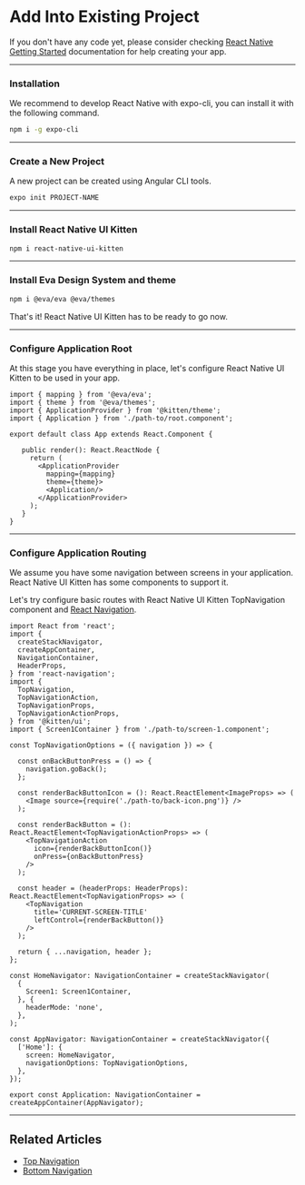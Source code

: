 # Add Into Existing Project

If you don't have any code yet, please consider checking <a href="https://facebook.github.io/react-native/docs/getting-started" target="_blank">React Native Getting Started</a> documentation for help creating your app.

<hr>

### Installation

We recommend to develop React Native with expo-cli, you can install it with the following command.

```bash
npm i -g expo-cli
```

<hr>

### Create a New Project

A new project can be created using Angular CLI tools.

```bash
expo init PROJECT-NAME
```
<hr>

### Install React Native UI Kitten

```bash
npm i react-native-ui-kitten
```

<hr>

### Install Eva Design System and theme

```bash
npm i @eva/eva @eva/themes
```

That's it! React Native UI Kitten has to be ready to go now.

<hr>

### Configure Application Root

At this stage you have everything in place, let's configure React Native UI Kitten to be used in your app.

```tsx
import { mapping } from '@eva/eva';
import { theme } from '@eva/themes';
import { ApplicationProvider } from '@kitten/theme';
import { Application } from './path-to/root.component';

export default class App extends React.Component {

   public render(): React.ReactNode {
     return (
       <ApplicationProvider
         mapping={mapping}
         theme={theme}>
         <Application/>
       </ApplicationProvider>
     );
   }
}
```

<hr>

### Configure Application Routing

We assume you have some navigation between screens in your application.
React Native UI Kitten has some components to support it.

Let's try configure basic routes with React Native UI Kitten TopNavigation component and <a href="https://reactnavigation.org/" target="_blank">React Navigation</a>.

```tsx
import React from 'react';
import {
  createStackNavigator,
  createAppContainer,
  NavigationContainer,
  HeaderProps,
} from 'react-navigation';
import { 
  TopNavigation,
  TopNavigationAction,
  TopNavigationProps,
  TopNavigationActionProps,
} from '@kitten/ui';
import { Screen1Container } from './path-to/screen-1.component';

const TopNavigationOptions = ({ navigation }) => {

  const onBackButtonPress = () => {
    navigation.goBack();
  };
  
  const renderBackButtonIcon = (): React.ReactElement<ImageProps> => (
    <Image source={require('./path-to/back-icon.png')} />
  );

  const renderBackButton = (): React.ReactElement<TopNavigationActionProps> => (
    <TopNavigationAction
      icon={renderBackButtonIcon()}
      onPress={onBackButtonPress}
    />
  );

  const header = (headerProps: HeaderProps): React.ReactElement<TopNavigationProps> => (
    <TopNavigation
      title='CURRENT-SCREEN-TITLE'
      leftControl={renderBackButton()}
    />
  );

  return { ...navigation, header };
};

const HomeNavigator: NavigationContainer = createStackNavigator(
  {
    Screen1: Screen1Container,
  }, {
    headerMode: 'none',
  },
);

const AppNavigator: NavigationContainer = createStackNavigator({
  ['Home']: {
    screen: HomeNavigator,
    navigationOptions: TopNavigationOptions,
  },
});

export const Application: NavigationContainer = createAppContainer(AppNavigator);

```

<hr>

## Related Articles
- [Top Navigation](docs/components/top-navigation)
- [Bottom Navigation](docs/components/bottom-navigation)
